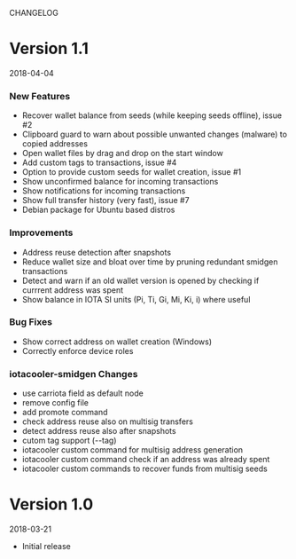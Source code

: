 CHANGELOG

Version 1.1
===========

2018-04-04

### New Features
- Recover wallet balance from seeds (while keeping seeds offline), issue #2
- Clipboard guard to warn about possible unwanted changes (malware) to copied addresses
- Open wallet files by drag and drop on the start window
- Add custom tags to transactions, issue #4
- Option to provide custom seeds for wallet creation, issue #1
- Show unconfirmed balance for incoming transactions
- Show notifications for incoming transactions
- Show full transfer history (very fast), issue #7
- Debian package for Ubuntu based distros

### Improvements
- Address reuse detection after snapshots
- Reduce wallet size and bloat over time by pruning redundant smidgen transactions
- Detect and warn if an old wallet version is opened by checking if currrent address was spent
- Show balance in IOTA SI units (Pi, Ti, Gi, Mi, Ki, i) where useful

### Bug Fixes
- Show correct address on wallet creation (Windows)
- Correctly enforce device roles

### iotacooler-smidgen Changes
- use carriota field as default node
- remove config file
- add promote command
- check address reuse also on multisig transfers
- detect address reuse also after snapshots
- cutom tag support (--tag)
- iotacooler custom command for multisig address generation
- iotacooler custom command check if an address was already spent
- iotacooler custom commands to recover funds from multisig seeds

Version 1.0
===========

2018-03-21

- Initial release
